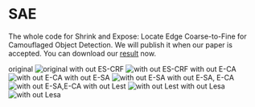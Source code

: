 # SAE
The whole code for Shrink and Expose: Locate Edge Coarse-to-Fine for Camouflaged Object Detection. We will publish it when our paper is accepted. You can download our [result](https://drive.google.com/file/d/1XVrsGCo_NA5aerb2URq2mgTyE3CxO0-O/view?usp=sharing) now.

original
![original](https://github.com/creamm-kk/SAE/blob/main/Screenshot%20of%20the%20experimental%20results/original.jpg)
with out ES-CRF
![with out ES-CRF](https://github.com/creamm-kk/SAE/blob/main/Screenshot%20of%20the%20experimental%20results/woES-CRF.jpg)
with out E-CA
![with out E-CA](https://github.com/creamm-kk/SAE/blob/main/Screenshot%20of%20the%20experimental%20results/woE-CA.png)
with out E-SA
![with out E-SA](https://github.com/creamm-kk/SAE/blob/main/Screenshot%20of%20the%20experimental%20results/woE-SA.jpg)
with out E-SA, E-CA
![with out E-SA,E-CA](https://github.com/creamm-kk/SAE/blob/main/Screenshot%20of%20the%20experimental%20results/woE-SA,E-CA.jpg)
with out Lest
![with out Lest](https://github.com/creamm-kk/SAE/blob/main/Screenshot%20of%20the%20experimental%20results/woLest.jpg)
with out Lesa
![with out Lesa](https://github.com/creamm-kk/SAE/blob/main/Screenshot%20of%20the%20experimental%20results/woLesa.jpg)
